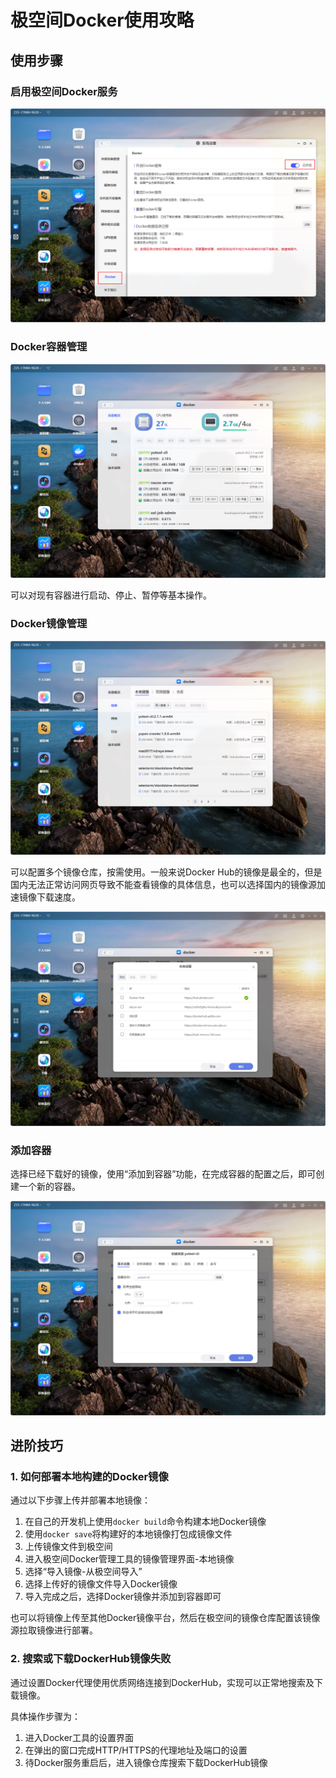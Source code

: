 # 极空间Docker使用攻略

## 使用步骤
### 启用极空间Docker服务
![image.png](./极空间Docker使用攻略/1698113876336-9829cfdf-5229-4098-83cc-47f120eca07f.png)
### Docker容器管理
![image.png](./极空间Docker使用攻略/1698113933370-45603a9f-adea-4d39-b339-0f1b9f8419a7.png)

可以对现有容器进行启动、停止、暂停等基本操作。
### Docker镜像管理
![image.png](./极空间Docker使用攻略/1698113962905-1eccac3a-be68-4a45-9a16-ec17cab6a359.png)

可以配置多个镜像仓库，按需使用。一般来说Docker Hub的镜像是最全的，但是国内无法正常访问网页导致不能查看镜像的具体信息，也可以选择国内的镜像源加速镜像下载速度。

![image.png](./极空间Docker使用攻略/1698113984103-4a30ecfe-9253-4ee4-9cd7-382ac84ac183.png)
### 添加容器
选择已经下载好的镜像，使用“添加到容器”功能，在完成容器的配置之后，即可创建一个新的容器。

![image.png](./极空间Docker使用攻略/1698114335483-01cbf266-e7f6-4e5c-a506-388118b0bedc.png)
## 进阶技巧

### 1. 如何部署本地构建的Docker镜像

通过以下步骤上传并部署本地镜像：

1. 在自己的开发机上使用`docker build`命令构建本地Docker镜像
2. 使用`docker save`将构建好的本地镜像打包成镜像文件
3. 上传镜像文件到极空间
4. 进入极空间Docker管理工具的镜像管理界面-本地镜像
5. 选择“导入镜像-从极空间导入”
6. 选择上传好的镜像文件导入Docker镜像
7. 导入完成之后，选择Docker镜像并添加到容器即可

也可以将镜像上传至其他Docker镜像平台，然后在极空间的镜像仓库配置该镜像源拉取镜像进行部署。

### 2. 搜索或下载DockerHub镜像失败

通过设置Docker代理使用优质网络连接到DockerHub，实现可以正常地搜索及下载镜像。

具体操作步骤为：

1. 进入Docker工具的设置界面
2. 在弹出的窗口完成HTTP/HTTPS的代理地址及端口的设置
3. 待Docker服务重启后，进入镜像仓库搜索下载DockerHub镜像
